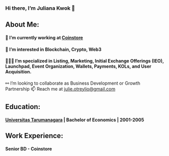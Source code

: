 ### Hi there, I’m Juliana Kwok 👋

## About Me:
#### 💼 I’m currently working at [Coinstore](https://www.coinstore.com)
#### 👀 I’m interested in Blockchain, Crypto, Web3
#### 👩🏻‍💻 I’m specialized in Listing, Marketing, Initial Exchange Offerings (IEO), Launchpad, Event Organization, Wallets, Payments, KOLs, and User Acquisition.
 ⚯ I’m looking to collaborate as Business Development or Growth Partnership
 📫 Reach me at julie.otreylio@gmail.com

## Education:
#### [Universitas Tarumanagara](https://untar.ac.id/) | Bachelor of Economics | 2001-2005

## Work Experience:
#### Senior BD - Coinstore
<!---
JulianaKwok/JulianaKwok is a ✨ special ✨ repository because its `README.md` (this file) appears on your GitHub profile.
You can click the Preview link to take a look at your changes.
--->
